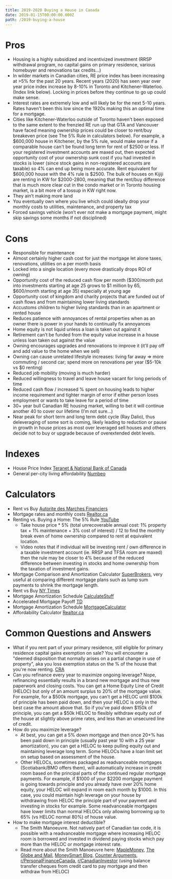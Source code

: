 ---title: 2019-2020 Buying a House in Canadadate: 2019-01-15T00:00:00.000Zpath: /2019-buying-a-house---# Pros- Housing is a highly subsidized and incentivized investment (RRSP withdrawal program, no capital gains on primary residence, various homebuyer and renovations tax credits...)- In wilder markets in Canadian cities, RE price index has been increasing at >5% for the past 20 years. Recent years (2020) has seen year over year price index increase by 8-10% in Toronto and Kitchener-Waterloo. (Index link below). Locking in prices before they continue to go up could make sense.- Interest rates are extremely low and will likely be for the next 5-10 years. Rates haven't been this low since the 1920s making this an optimal time for a mortgage.- Cities like Kitchener-Waterloo outside of Toronto haven't been exposed to the same extent to the frenzied RE run up that GTA and Vancouver have faced meaning ownership prices could be closer to rent/buy breakeven price (see The 5% Rule in calculators below). For example, a $600,000 house in Kitchener, by the 5% rule, would make sense if a comparable house can't be found long term for rent of $2500 or less. If your registered investment accounts are maxed out, then expected opportunity cost of your ownership sunk cost if you had invested in stocks is lower (since stock gains in non-registered accounts are taxable) so 4% can end up being more accurate. Rent equivalent for $600,000 house with the 4% rule is $2500. The bulk of houses on Kijiji are renting in KW for \$2000-2800, meaning that the rent/buy difference that is much more clear cut in the condo market or in Toronto housing market, is a bit more of a tossup in KW right now.- They ain’t making more land- You eventually own where you live which could ideally drop your monthly costs to utilities, maintenance, and property tax- Forced savings vehicle (won’t ever not make a mortgage payment, might skip savings some months if not disciplined)# Cons- Responsible for maintenance- Almost certainly higher cash cost for just the mortgage let alone taxes, renovations, utilities on a per month basis- Locked into a single location (every move drastically drops ROI of owning)- Opportunity cost of the reduced cash flow per month ($300/month put into investments starting at age 25 grows to $1 million by 65, \$600/month starting at age 35) especially at young age- Opportunity cost of kingdom and charity projects that are funded out of cash flows and from maintaining lower living standards- Accustoms children to higher living standards than in an apartment or rented house- Reduces patience with annoyances of rental properties when as an owner there is power in your hands to continually fix annoyances- Home equity is not liquid unless a loan is taken out against it- Retirement can’t be funded from the equity value increase in a house unless loan taken out against the value- Owning encourages upgrades and renovations to improve it (it’ll pay off and add value to the home when we sell)- Owning can cause unrelated lifestyle increases: living far away => more commuting / second car; spend more on renovations per year ($5-10k vs $0 renting)- Reduced job mobility (moving is much harder)- Reduced willingness to travel and leave house vacant for long periods of time- Reduced cash flow / increased % spent on housing leads to higher income requirement and tighter margin of error if either person loses employment or wants to take leave for a period of time- 30+ year bull Canadian RE housing market, willing to bet it will continue another 40 to cover our lifetime (I’m not sure...)- Near peak for short term and long term debt cycle (Ray Dalio), thus deleveraging of some sort is coming, likely leading to reduction or pause in growth in house prices as most over leveraged sell houses and others decide not to buy or upgrade because of overextended debt levels.# Indexes- House Price Index [Teranet & National Bank of Canada](https://housepriceindex.ca/)- General per-city living affordability [Numbeo](https://www.numbeo.com/property-investment/country_result.jsp?country=Canada)# Calculators- Rent vs Buy [Autorite des Marches Financiers](https://lautorite.qc.ca/en/general-public/calculators-and-tools/calculators/buy-or-rent-a-residence/)- Mortgage rates and monthly costs [Realtor.ca](https://www.realtor.ca/calculator.aspx)- Renting vs. Buying a Home: The 5% Rule [YouTube](https://youtu.be/Uwl3-jBNEd4)  - Take house price \* 5% (total unrecoverable annual cost: 1% property tax + 1% maintenance + 3% cost of interest) / 12 to find the monthly break even of home ownership compared to rent at equivalent location.  - Video notes that if individual will be investing rent / own difference in a taxable investment account (ie. RRSP and TFSA room are maxed) then the rule may be closer to 4% because of the reduced difference between investing in stocks and home ownership from the taxation of investment gains.- Mortgage Comparison and Amortization Calculator [SuperBrokers](https://www.superbrokers.ca/tools/mortgage-calculator/), very useful at comparing different mortgage plans such as lump sum payments to shrink the mortgage length.- Rent vs Buy [NY Times](https://www.nytimes.com/interactive/2014/upshot/buy-rent-calculator.html)- Mortgage Amortization Schedule [CalculateStuff](https://www.calculatestuff.com/financial/mortgage-calculator)- Accelerated Mortgage Payoff [TD](https://tools.td.com/mortgage-payment-calculator/)- Mortgage Amortization Schedule [MortgageCalculator](https://www.mortgagecalculator.org/)- Affordability Calculator [Realtor.ca](https://www.realtor.ca/calculator.aspx#v=affordability)# Common Questions and Answers- What if you rent part of your primary residence, still eligible for primary residence capital gains exemption on sale? You will encounter a "deemed disposition that normally arises on a partial change in use of property", aka you loss exemption status on the % of the house that you're now renting. [CRA](https://www.canada.ca/en/revenue-agency/services/tax/individuals/topics/about-your-tax-return/tax-return/completing-a-tax-return/personal-income/line-127-capital-gains/principal-residence-other-real-estate/changes-use/changing-part-your-principal-residence-a-rental-business-property.html)- Can you refinance every year to maximize ongoing leverage? Nope, refinancing essentially results in a brand new mortgage and thus new paperwork and closing costs. You can get a Home Equity Line of Credit (HELOC) but only of an amount surplus to 20% of the mortgage value. For example, for a $500k mortgage, you can't get a HELOC until $100k of principle has been paid down, and then your HELOC is only in the best case the amount above that. So if you've paid down $150k of principle, you can get a $50k HELOC to flexibly withdraw equity out of the house at slightly above prime rates, and less than an unsecured line of credit.- How do you maximize leverage?  - At best, you can get a 5% down mortgage and then once 20+% has been paid down in principle (usually past year 10 with a 25 year amortization), you can get a HELOC to keep pulling equity out and maintaining leverage long term. Some HELOCs have a loan limit set on setup based on assessment of the house.  - Other HELOCs, sometimes packaged as readvanceable mortgages (Scotiabank/BMO offers them), will automatically increase in credit room based on the principal parts of the continued regular mortgage payments. For example, if $1000 of your $2200 mortgage payment is going towards principle and you already have over 20% home equity, your HELOC will expand in room each month by \$1000. In this case, you could maintain high leverage on your house by withdrawing from HELOC the principle part of your payment and investing in stocks for example. Some readvanceable mortgages have lower limits than normal HELOCs only allowing borrowing up to 65% (vs HELOC normal 80%) of house value.- How to make mortgage interest deductible?  - The Smith Manoeuvre. Not natively part of Canadian tax code, it is possible with a readvanceable mortgage where increasing HELOC room is borrowed and invested in dividend paying stocks which pay more than the HELOC or mortgage interest rate.  - Read more about the Smith Manoeuvre here: [MapleMoney](https://maplemoney.com/the-basics-of-the-smith-manoeuvre/), [The Globe and Mail](https://www.theglobeandmail.com/real-estate/mortgages-and-rates/the-smith-maneuver-a-canadian-mortgage-tax-deductible-plan/article12059456/), [MoneySmart Blog](http://www.moneysmartsblog.com/leveraged-investments-%E2%80%93-my-grand-plan/), [Counter Arguments](https://canadiancapitalist.com/the-smith-manoeuvre-debate/), [r/PersonalFinanceCanada](https://www.reddit.com/r/PersonalFinanceCanada/comments/f5q762/borrow_to_invest_would_like_to_hear_your/), [r/CanadianInvestor](https://www.reddit.com/r/CanadianInvestor/comments/eljuxf/started_smith_manoeuvretoday_those_who_are_doing/) (using balance transfer cheques from credit card to pay mortgage and then withdraw from HELOC)